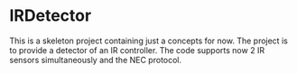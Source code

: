 # IRDetector

This is a skeleton project containing just a concepts for now.
The project is to provide a detector of an IR controller. The 
code supports now 2 IR sensors simultaneously and the NEC protocol.

